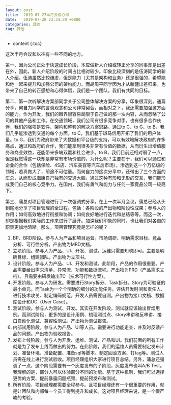 ```yaml
---
layout: post
title:  2019-07-27半月会议心得
date:   2019-07-28 23:34:30 +0800
categories: 其他
tag: 其他
---
```


* content
{:toc}

这次半月会议和以往有一些不同的地方。

第一、因为公司正处于快速成长阶段，本应做新人介绍或转正分享的同事却是出差在外，因此，新人介绍阶段的时间占比相对较少。印象比较深刻的是伍涛同学的新人介绍，伍涛虽然比较谦虚，但是能力（尤其是架构和业务）还是很强的，希望能和他一起来提升和加强公司的架构能力。而胡周平同学因为才从新疆出差归来，也带来了自己的转正感想和心得体悟，我们是一个团队，我们有共同的目标。

第二、第一次听解决方案部同学关于公司整体解决方案的分享，印象很深刻。通篇分享，何自力同学的言谈观念和公司非常契合，而相对之下，我还需要加强这方面的能力。作为开发，我们的眼界很容易局限于自己做的那一块内容，从而忽略了公司的其他产品和工作。在交通领域，我们公司有很多竞争对手，也有很多合作伙伴，我们的强项是软件、架构和整套的解决方案思路。通过to C、to G、to B，我们几乎能渗透到交通的每个方面。to C，我们基于斑马信用开拓了我们的用户体量。to G，我们为政府带来了大数据和平台级的支持，可以有效地解决政府的许多痛点，通过和政府的合作，我们能拿到很多非常有价值的数据，从而衍生出增值服务和商业效益，还能带来多端双赢和社会进步。to B，我们目前还相对弱了一点，但是我觉得这一块却是非常有市场价值的，为什么呢？主要在于，我们可以通过和企业的合作（包括保险、4S店、汽车美容等汽车后市场），渗透到这一个万亿级的领域，若真做大了，前途不可估量。而何自力的这次分享中，还带出了三个方面的汇总，从而形成海康自己独有的交通大脑，通过这种有形和无形的交互，我们能形成我们自己的核心竞争力。在国内，我们有勇气和能力与任何一家竟品公司一较高下。

第三、蒲总对项目管理进行了一次强调式分享。在上一次半月会议，蒲总已经从头到尾地分享了项目管理的全过程。包括：各阶段的产出物和阶段性成果；参与人的作用；如何高效地进行衔接和协调；如何良好地进行迭代和总结等等。而这一次，却是根据我们实际的工作来进行了展开。加深我们印象的同时，也让我们对各自的职责更加地清晰。那么，项目管理究竟是怎样的呢？
1. BP、BRD阶段。参与人为产品和项目运营。市场调研、明确需求目标、竟品分析、可行性分析。产出物为MRD文档。
2. 立项阶段。参与人为产品、UI、开发、测试，运维只需要知晓即可。主要是明确目标、组建团队。产出物为立项书。
3. 设计阶段。参与人为产品、UI、开发和测试。此阶段，产品的作用很重要。产品需要给出需求清单、异常流、功能和数据流程。产出物为PRD（产品需求文档）。且需要由研发输出TC（技术可行性方案）。
4. 开发阶段。参与人为研发。需要进行Story拆分、Task拆分。Story为可验证的最小单元，而Task为一个个明确的细分的功能任务。评估开发时间和责任人、进行技术攻关、制定编码规范，开发人员需要自测。产出物为接口文档、数据库设计和UC（User Case）。
5. 测试阶段。参与人为测试、开发。其实在开发阶段，测试就应该输出冒烟用例。而测试阶段，更多的是设计用例、梳理测试点、story串讲和反串讲、接口自动化测试、兼容性测试。产出物为测试报告。
6. 内部试用阶段。参与人为产品、UI等人员。需要进行功能走查，并及时反馈产品的问题。产出物为验收报告。
7. 发布上线阶段。参与人为开发、运维、测试、产品和UI。我们前面的所有工作就是为了发布上线而做出的努力。在此阶段，我们的运维人员需要制定发布计划、准备环境、准备配置、准备sql等脚本、制定回滚方案、打tag等。测试人员需在线上进行测试验收。项目经理组织大家进行项目总结。另外，蒲总还强调了一点，这个阶段需要有一个灰度发布的子阶段，灰度发布也叫A/B Test。我理解的是，部分人可以体验部分不同的功能。基于这种机制，我们可以选择更优的方案、提前暴露问题瓶颈、提前预发布和测试。
8. 所有阶段，项目经理都需要全程参与。且项目经理还有一个很重要的作用，就是让团队和内部每一个员工得到提升和成长。这对项目经理来说，是一个很严峻的考验。